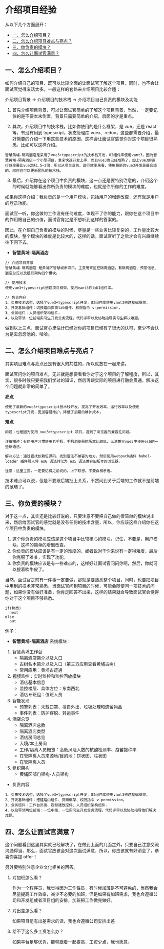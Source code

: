 # 介绍项目经验

从以下几个方面展开：

<!-- START doctoc generated TOC please keep comment here to allow auto update -->
<!-- DON'T EDIT THIS SECTION, INSTEAD RE-RUN doctoc TO UPDATE -->

- [一、怎么介绍项目？](#%E4%B8%80%E6%80%8E%E4%B9%88%E4%BB%8B%E7%BB%8D%E9%A1%B9%E7%9B%AE)
- [二、怎么介绍项目难点与亮点？](#%E4%BA%8C%E6%80%8E%E4%B9%88%E4%BB%8B%E7%BB%8D%E9%A1%B9%E7%9B%AE%E9%9A%BE%E7%82%B9%E4%B8%8E%E4%BA%AE%E7%82%B9)
- [三、你负责的模块？](#%E4%B8%89%E4%BD%A0%E8%B4%9F%E8%B4%A3%E7%9A%84%E6%A8%A1%E5%9D%97)
- [四、怎么让面试官满意？](#%E5%9B%9B%E6%80%8E%E4%B9%88%E8%AE%A9%E9%9D%A2%E8%AF%95%E5%AE%98%E6%BB%A1%E6%84%8F)

<!-- END doctoc generated TOC please keep comment here to allow auto update -->

## 一、怎么介绍项目？

如何介绍自己的项目，既可以比较全面的让面试官了解这个项目，同时，也不会让面试官觉得废话太多。一般这样的套路来介绍项目比较合适：

介绍项目背景 -> 介绍项目的技术栈 -> 介绍项目自己负责的模块及功能

1. 首先介绍项目背景，可以让面试官简单的了解这个项目背景，当然，一定要记住的是不要本末倒置，背景只需要简单的介绍，后面的才是重点。

2. 其次，介绍项目中的技术栈，比如你使用的是什么框架，是 vue，还是 react 等，有没有用到 typescript，状态管理库 vuex、redux，这些都需要介绍，最好简要的介绍一下用这些技术的原因，这样会让面试官感觉你对这个项目很熟悉，比如可以这样介绍。

`智慧黄埔-隔离酒店是采用了vue3+typescript的技术栈开发，UI组件库使用vant3，因为智慧黄埔-隔离酒店一个小型项目，拿来快速开发上手，而且vue3也已经成熟了，加上vue3的运行效率要比vue2快1.5~2倍，所以从项目业务、运行效率来看，使用最新的vue3开发是最合适的，同时也可以更新团队的技术栈。`

3. 最后，介绍你在这个项目中负责的模块，这一点还是要特别注意的，介绍这个的时候就能够看出你所负责的模块的难度，也就是你所做的工作的难度。

如果你这样介绍：我负责的是一个用户模块，包括用户的增删改查，还有就是用户的登录功能。

面试官一听，你这做的工作没有任何难度，体现不了你的能力，跟你在这个项目中的作用跟自己的价值，面试官肯定是不想听到这样的答案的。

因此，在介绍自己负责的模块的时候，尽量是一些业务比较复杂的，工作量比较大的模块，整个模块的难度是比较大的，这样的话，面试官听了之后才会有兴趣继续往下问下去。

- **智慧黄埔-隔离酒店**

```
// 介绍项目背景
智慧黄埔-隔离酒店 是黄浦区智慧城市项目，主要用来监控隔离酒店，有隔离酒店、预警信息、酒店总览以及组织架构四个模块。

// 使用技术
使用vue3+typescript搭建项目框架，使用vant3作为UI组件库。

// 负责内容
1、负责技术选型，选择了vue3+typescript开发，UI组件库使用vant3搭建基础框架，
2、开发基础组件：切换路由页面tab组件、权限指令 v-permission，
3、业务组件：人员组织架构组件，
4、以及带领一位前端实习生开发业务流程，代码评审以及协助指导实习生解决难题。
```

做到以上三点，面试官心里估计已经对你的项目已经有了很大的认可，至少不会认为是去忽悠他的，哈哈。

## 二、怎么介绍项目难点与亮点？

其实项目难点与亮点还是有很大的共性的，所以就放在一起来讲。

面试官问你的项目难点，无非就是想要看看你对于这个项目的了解程度，所以，其实，很多时候只要把我们学过的知识，然后再跟实际的项目进行融会贯通，解决这个问题就非常的简单了。

**亮点**

```
使用了最新的vue3+typescript技术栈开发，提高了开发效率、运行效率以及使用typescript开发，更加容易维护，降低了后期的维护成本。
```

**难点**

```
问题：也是因为使用 vue3+typescript 项目，遇到了浏览器的兼容性问题。

详细描述：有的用户习惯使用老手机，手机浏览器的版本比较低，无法兼容vue3中使用es6的一些新语法。

解决方法：通过查找依赖包源码，找到语法不兼容的地方，然后使用webpack插件 babel-loader 插件引入将 es6 语法转化为 es5 语法兼容旧版本的浏览器。

注意：这里主要，一定要记得之前说的，上下联想，不要自相矛盾。
```

技术难点可以说，但是不要跟后端扯上关系，不然问到关于后端的工作就不是前端的范畴了。

## 三、你负责的模块？

对于这一点，其实还是比较好说的，只要注意不要把自己做的很简单的模块说出来，然后给面试官的感觉就是没有任何的技术含量，所以，你应该这样介绍你在这个项目中负责的模块。

1. 这个你负责的模块应该是这个项目中比较核心的模块，记住，不要是，用户模块，这样的简单的增删改查。
2. 你负责的模块应该是有一定的难度的，或者说对于你来说有一定得难度，最后你克服了难关，实现了功能。
3. 你负责的模块应该是有一些难点的，这样好让面试官问问你啊，然后，你就可以接着吹牛皮了。

当然，面试官之前有一件事一定要做，那就是要熟悉整个项目，同时，也要把项目中用到的技术非常熟悉，当面试官问到项目的时候，可能会随便问一项技术的问题，如果你没有做好准备，你肯定回答不出来，这样的结果就会导致面试官会觉得你对于这个项目不够熟悉。

```
if(熟悉)
  next
else
  out
```

例子：

- **智慧黄埔-隔离酒店**
  系统模块：

1. 智慧黄埔工作台
   - 隔离酒店简介以及入口
   - 古树名木简介以及入口（第三方应用查看黄埔古树）
   - 常用应用：黄埔古迹通
2. 视频监控：实时监控和监控回放模块
   - 酒店基本信息
   - 监控楼层、具体方位：东南西北
   - 酒店专班组：值班人员
3. 智能发现
   - 预警列表：未戴口罩、擅自外出、垃圾处理和遗留物品
   - 事件列表：防护穿脱、转运事件
4. 酒店总览
   - 隔离酒店总数
   - 隔离酒店类型
   - 酒店房间总览
   - 入境/本土房间
   - 工作/隔离人员概览：高低风险人数的核酸检测率、疫苗接种率
   - 在管隔离人员来源地/目的地：饼状图、柱状图
   - 在管隔离人员
5. 组织架构
   - 黄埔区部门架构-人员架构

- 负责内容

```
1、负责技术选型，选择了vue3+typescript开发，UI组件库使用vant3搭建基础框架，
2、开发基础组件：搭建路由组件、页面框架、权限指令 v-permission，
3、业务组件：工作台页面、视频播放控件、人员组织架构组件，
4、以及带领两位前端：一位中级、一位实习生开发业务流程，代码评审以及协助指导他们解决难题。
```

## 四、怎么让面试官满意？

这个问题看到这里其实就已经解决了，在做到上面的几面之外，只要自己注意交流沟通得当，那么，面试官应该会对这次面试满意，所以，你应该就有好消息了，恭喜你喜提 offer！

另外要特别注意企业文化相关的回答。

1. 对加班怎么看？

   作为一个程序员，我觉得因为工作性质，有时候加班是不可避免的，当然我会尽量提高工作效率，减少不必要的加班，但是如果有加班需求，我也会遵循公司和开发组或者项目组的安排，加班把工作做完做好。

2. 对出差怎么看？

   如果项目组有出差需求的话，我也会遵循公司安排出差

3. 给不了这么多工资怎么办？

   如果平台足够优秀，能够跟着一起提高，工资少点，我也愿意。
